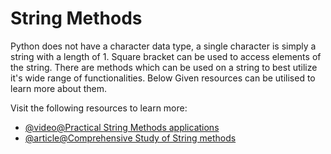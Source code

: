 # String Methods

Python does not have a character data type, a single character is simply a string with a length of 1. Square bracket can be used to access elements of the string.
There are methods which can be used on a string to best utilize it's wide range of functionalities.
Below Given resources can be utilised to learn more about them.

Visit the following resources to learn more:

- [@video@Practical String Methods applications](https://www.youtube.com/watch?v=Ctqi5Y4X-jA&t=11s)
- [@article@Comprehensive Study of String methods](https://www.w3schools.com/python/python_ref_string.asp)
